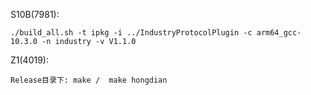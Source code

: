 S10B(7981):
```
./build_all.sh -t ipkg -i ../IndustryProtocolPlugin -c arm64_gcc-10.3.0 -n industry -v V1.1.0
```
Z1(4019):
```
Release目录下: make /  make hongdian
```
